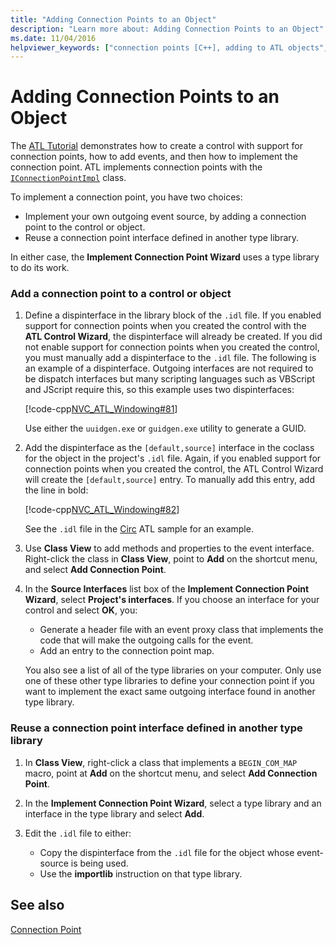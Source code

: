 ```yaml
---
title: "Adding Connection Points to an Object"
description: "Learn more about: Adding Connection Points to an Object"
ms.date: 11/04/2016
helpviewer_keywords: ["connection points [C++], adding to ATL objects", "Implement Connection Point ATL wizard"]
---
```

# Adding Connection Points to an Object

The [ATL Tutorial](active-template-library-atl-tutorial.md) demonstrates how to create a control with support for connection points, how to add events, and then how to implement the connection point. ATL implements connection points with the [`IConnectionPointImpl`](reference/iconnectionpointimpl-class.md) class.

To implement a connection point, you have two choices:

- Implement your own outgoing event source, by adding a connection point to the control or object.
- Reuse a connection point interface defined in another type library.

In either case, the **Implement Connection Point Wizard** uses a type library to do its work.

### Add a connection point to a control or object

1. Define a dispinterface in the library block of the `.idl` file. If you enabled support for connection points when you created the control with the **ATL Control Wizard**, the dispinterface will already be created. If you did not enable support for connection points when you created the control, you must manually add a dispinterface to the `.idl` file. The following is an example of a dispinterface. Outgoing interfaces are not required to be dispatch interfaces but many scripting languages such as VBScript and JScript require this, so this example uses two dispinterfaces:

   [!code-cpp[NVC_ATL_Windowing#81](codesnippet/cpp/adding-connection-points-to-an-object_1.idl)]

   Use either the `uuidgen.exe` or `guidgen.exe` utility to generate a GUID.

2. Add the dispinterface as the `[default,source]` interface in the coclass for the object in the project's `.idl` file. Again, if you enabled support for connection points when you created the control, the ATL Control Wizard will create the `[default,source]` entry. To manually add this entry, add the line in bold:

   [!code-cpp[NVC_ATL_Windowing#82](codesnippet/cpp/adding-connection-points-to-an-object_2.idl)]

   See the `.idl` file in the [Circ](../overview/visual-cpp-samples.md) ATL sample for an example.

3. Use **Class View** to add methods and properties to the event interface. Right-click the class in **Class View**, point to **Add** on the shortcut menu, and select **Add Connection Point**.

4. In the **Source Interfaces** list box of the **Implement Connection Point Wizard**, select **Project's interfaces**. If you choose an interface for your control and select **OK**, you:

   - Generate a header file with an event proxy class that implements the code that will make the outgoing calls for the event.
   - Add an entry to the connection point map.

   You also see a list of all of the type libraries on your computer. Only use one of these other type libraries to define your connection point if you want to implement the exact same outgoing interface found in another type library.

### Reuse a connection point interface defined in another type library

1. In **Class View**, right-click a class that implements a `BEGIN_COM_MAP` macro, point at **Add** on the shortcut menu, and select **Add Connection Point**.

2. In the **Implement Connection Point Wizard**, select a type library and an interface in the type library and select **Add**.

3. Edit the `.idl` file to either:

   - Copy the dispinterface from the `.idl` file for the object whose event-source is being used.
   - Use the **importlib** instruction on that type library.

## See also

[Connection Point](atl-connection-points.md)
